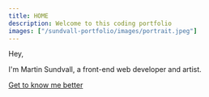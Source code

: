 ```yaml
---
title: HOME
description: Welcome to this coding portfolio
images: ["/sundvall-portfolio/images/portrait.jpeg"]
---
```


Hey,

I'm Martin Sundvall, a front-end web developer and artist.



[Get to know me better](/sundvall-portfolio/about "Get to know me better")